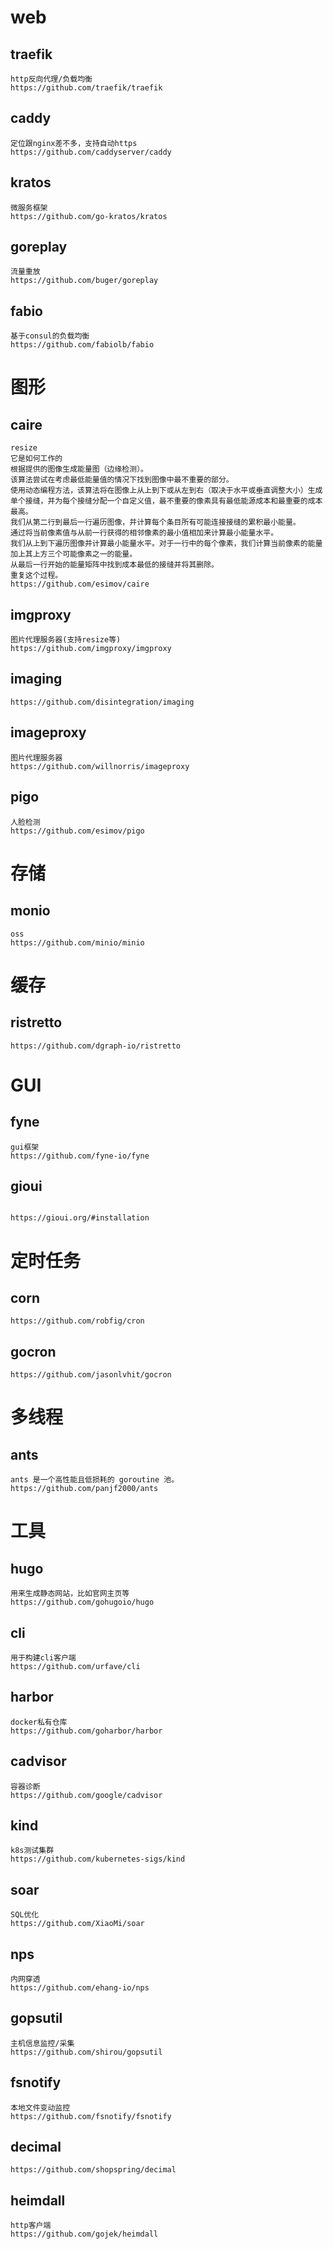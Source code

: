 # web
## traefik
```
http反向代理/负载均衡
https://github.com/traefik/traefik
```

## caddy
```
定位跟nginx差不多，支持自动https
https://github.com/caddyserver/caddy
```

## kratos
```
微服务框架
https://github.com/go-kratos/kratos
```



## goreplay
```
流量重放
https://github.com/buger/goreplay
```

## fabio
```
基于consul的负载均衡
https://github.com/fabiolb/fabio
```


# 图形
## caire
```
resize
它是如何工作的
根据提供的图像生成能量图（边缘检测）。
该算法尝试在考虑最低能量值的情况下找到图像中最不重要的部分。
使用动态编程方法，该算法将在图像上从上到下或从左到右（取决于水平或垂直调整大小）生成单个接缝，并为每个接缝分配一个自定义值，最不重要的像素具有最低能源成本和最重要的成本最高。
我们从第二行到最后一行遍历图像，并计算每个条目所有可能连接接缝的累积最小能量。
通过将当前像素值与从前一行获得的相邻像素的最小值相加来计算最小能量水平。
我们从上到下遍历图像并计算最小能量水平。对于一行中的每个像素，我们计算当前像素的能量加上其上方三个可能像素之一的能量。
从最后一行开始的能量矩阵中找到成本最低的接缝并将其删除。
重复这个过程。
https://github.com/esimov/caire
```
## imgproxy
```
图片代理服务器(支持resize等)
https://github.com/imgproxy/imgproxy
```

## imaging
```
https://github.com/disintegration/imaging
```

## imageproxy
```
图片代理服务器
https://github.com/willnorris/imageproxy
```

## pigo
```
人脸检测
https://github.com/esimov/pigo
```

# 存储
## monio
```
oss
https://github.com/minio/minio
```

# 缓存
## ristretto
```
https://github.com/dgraph-io/ristretto
```

# GUI


## fyne
```
gui框架
https://github.com/fyne-io/fyne
```

## gioui
```

https://gioui.org/#installation
```

# 定时任务

## corn 
```
https://github.com/robfig/cron
```

## gocron
```
https://github.com/jasonlvhit/gocron
```

# 多线程

## ants
```
ants 是一个高性能且低损耗的 goroutine 池。
https://github.com/panjf2000/ants
```

# 工具

## hugo
```
用来生成静态网站，比如官网主页等
https://github.com/gohugoio/hugo
```

## cli
```
用于构建cli客户端
https://github.com/urfave/cli
```

## harbor

```
docker私有仓库
https://github.com/goharbor/harbor
```

## cadvisor
```
容器诊断
https://github.com/google/cadvisor
```

## kind
```
k8s测试集群
https://github.com/kubernetes-sigs/kind
```

## soar
```
SQL优化
https://github.com/XiaoMi/soar
```

## nps
```
内网穿透
https://github.com/ehang-io/nps
```

## gopsutil
```
主机信息监控/采集
https://github.com/shirou/gopsutil
```

## fsnotify
```
本地文件变动监控
https://github.com/fsnotify/fsnotify
```

## decimal
```
https://github.com/shopspring/decimal
```

## heimdall
```
http客户端
https://github.com/gojek/heimdall
```
